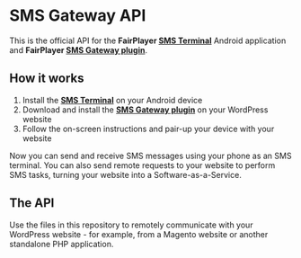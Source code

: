 # SMS Gateway API

This is the official API for the **FairPlayer [SMS Terminal](https://play.google.com/store/apps/details?id=com.fairplayer.sms)** Android application and **FairPlayer [SMS Gateway plugin](https://codecanyon.net/item/fairplayer-sms-gateway/19871881?ref=stephino)**.

## How it works ##

1. Install the **[SMS Terminal](https://play.google.com/store/apps/details?id=com.fairplayer.sms)** on your Android device
2. Download and install the **[SMS Gateway plugin](https://codecanyon.net/item/fairplayer-sms-gateway/19871881?ref=stephino)** on your WordPress website
3. Follow the on-screen instructions and pair-up your device with your website

Now you can send and receive SMS messages using your phone as an SMS terminal.
You can also send remote requests to your website to perform SMS tasks, turning your website into a Software-as-a-Service.

## The API ##

Use the files in this repository to remotely communicate with your WordPress website - for example, from a Magento website or another standalone PHP application.
